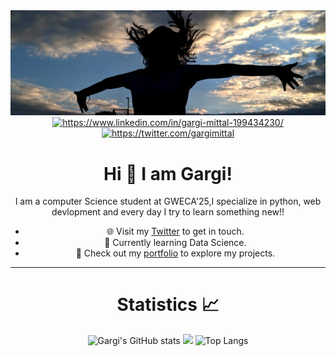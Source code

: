 
<div id="header" align="center">
  <img src="header img.jpeg"/>

<div id="badges">
  <a href="your-linkedin-URL">
    <img src="https://img.shields.io/badge/LinkedIn-blue?style=for-the-badge&logo=linkedin&logoColor=white" alt="https://www.linkedin.com/in/gargi-mittal-199434230/"/>
  </a>
  <a href="your-twitter-URL">
    <img src="https://img.shields.io/badge/Twitter-blue?style=for-the-badge&logo=twitter&logoColor=white" alt="https://twitter.com/gargimittal"/>
  </a>
</div>


# Hi 👋 I am Gargi! 
I am a computer Science student at GWECA'25,I specialize in python, web devlopment and every day I try to learn something new!!

- 🌐 Visit my [Twitter](https://twitter.com/gargimittal_) to get in touch.
- 👋 Currently learning Data Science.
- 📁 Check out my [portfolio](https://gargimittal.github.io/Portfolio/) to explore my projects.


---
# Statistics 📈

![Gargi's GitHub stats](https://github-readme-stats.vercel.app/api?username=GargiMittal&show_icons=true&theme=transparent)
![](https://github-readme-streak-stats.herokuapp.com?user=GargiMittal&theme=dark&hide_border=true)
![Top Langs](https://github-readme-stats.vercel.app/api/top-langs/?username=GargiMittal&theme=tokyonight)

</div>
